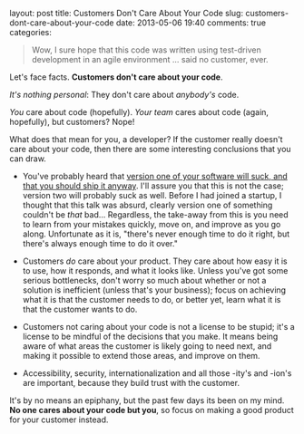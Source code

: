 layout: post
title: Customers Don't Care About Your Code
slug: customers-dont-care-about-your-code
date: 2013-05-06 19:40
comments: true
categories: 

> Wow, I sure hope that this code was written using test-driven development in an agile environment
> ... said no customer, ever.

Let's face facts. **Customers don't care about your code**.

*It's nothing personal*: They don't care about *anybody's* code.

*You* care about code (hopefully). *Your team* cares about code (again, hopefully), but customers? Nope!

What does that mean for you, a developer? If the customer really doesn't care about your code, then there are some interesting conclusions that you can draw.

- You've probably heard that [version one of your software will suck, and that you should ship it anyway](http://www.codinghorror.com/blog/2009/12/version-1-sucks-but-ship-it-anyway.html). I'll assure you that this is not the case; version two will probably suck as well. Before I had joined a startup, I thought that this talk was absurd, clearly version one of something couldn't be *that* bad... Regardless, the take-away from this is you need to learn from your mistakes quickly, move on, and improve as you go along. Unfortunate as it is, "there's never enough time to do it right, but there's always enough time to do it over."

- Customers *do* care about your product. They care about how easy it is to use, how it responds, and what it looks like. Unless you've got some serious bottlenecks, don't worry so much about whether or not a solution is inefficient (unless that's your business); focus on achieving what it is that the customer needs to do, or better yet, learn what it is that the customer wants to do.

- Customers not caring about your code is not a license to be stupid; it's a license to be mindful of the decisions that you make. It means being aware of what areas the customer is likely going to need next, and making it possible to extend those areas, and improve on them.

- Accessibility, security, internationalization and all those -ity's and -ion's are important, because they build trust with the customer.

It's by no means an epiphany, but the past few days its been on my mind. **No one cares about your code but you**, so focus on making a good product for your customer instead.
